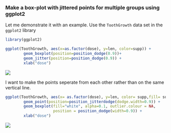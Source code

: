 ### Make a box-plot with jittered points for multiple groups using ggplot2

Let me demonstrate it with an example. Use the `ToothGrowth` data set in the `ggplot2` library  

```r
library(ggplot2)

ggplot(ToothGrowth, aes(x=as.factor(dose), y=len, color=supp)) + 
        geom_boxplot(position=position_dodge(0.9))+
        geom_jitter(position=position_dodge(0.9)) +
        xlab("dose")
```
![](https://cloud.githubusercontent.com/assets/4106146/10983407/f4804756-83d7-11e5-8013-f34622f8860d.png)


I want to make the points seperate from each other rather than on the same vertical line.

```r
ggplot(ToothGrowth, aes(x= as.factor(dose), y=len, color= supp,fill= supp)) + 
        geom_point(position=position_jitterdodge(dodge.width=0.9)) +
        geom_boxplot(fill="white", alpha=0.1, outlier.colour = NA, 
                     position = position_dodge(width=0.9)) +
        xlab("dose")
```
![](https://cloud.githubusercontent.com/assets/4106146/10983409/f6d6ae28-83d7-11e5-9540-62585d42d08c.png)

